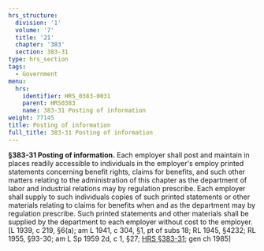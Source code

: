 ```yaml
---
hrs_structure:
  division: '1'
  volume: '7'
  title: '21'
  chapter: '383'
  section: 383-31
type: hrs_section
tags:
  - Government
menu:
  hrs:
    identifier: HRS_0383-0031
    parent: HRS0383
    name: 383-31 Posting of information
weight: 77145
title: Posting of information
full_title: 383-31 Posting of information
---
```

**§383-31 Posting of information.** Each employer shall post and maintain in places readily accessible to individuals in the employer's employ printed statements concerning benefit rights, claims for benefits, and such other matters relating to the administration of this chapter as the department of labor and industrial relations may by regulation prescribe. Each employer shall supply to such individuals copies of such printed statements or other materials relating to claims for benefits when and as the department may by regulation prescribe. Such printed statements and other materials shall be supplied by the department to each employer without cost to the employer. [L 1939, c 219, §6(a); am L 1941, c 304, §1, pt of subs 18; RL 1945, §4232; RL 1955, §93-30; am L Sp 1959 2d, c 1, §27; [HRS §383-31](/title-21/chapter-383/section-383-31/); gen ch 1985]